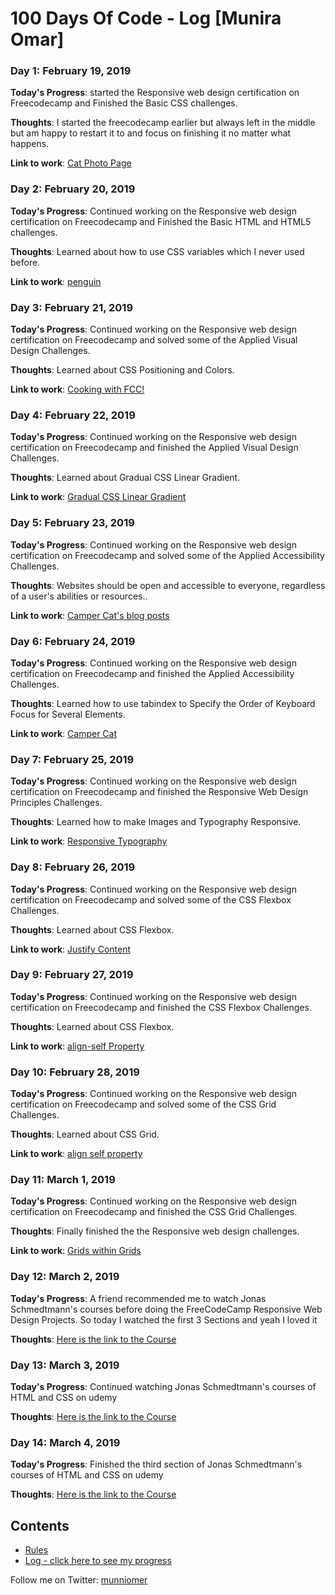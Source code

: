 # 100 Days Of Code - Log [Munira Omar]

### Day 1: February 19, 2019

**Today's Progress**: started the Responsive web design certification on Freecodecamp and Finished the Basic CSS challenges.

**Thoughts**: I started the freecodecamp earlier but always left in the middle but am happy to restart it to and focus on finishing it no matter what happens.

**Link to work**: [Cat Photo Page](https://github.com/munniomer/100-days-of-code-challenges/tree/master/Day%201%20Challenge)

### Day 2: February 20, 2019

**Today's Progress**: Continued working on the Responsive web design certification on Freecodecamp and Finished the Basic HTML and HTML5 challenges.

**Thoughts**: Learned about how to use CSS variables which I never used before.

**Link to work**: [penguin](https://github.com/munniomer/100-days-of-code-challenges/tree/master/Day%202%20Challenge)

### Day 3: February 21, 2019

**Today's Progress**: Continued working on the Responsive web design certification on Freecodecamp and solved some of the Applied Visual Design Challenges.

**Thoughts**: Learned about CSS Positioning and Colors.

**Link to work**: [Cooking with FCC!](https://github.com/munniomer/100-days-of-code-challenges/tree/master/Day%203%20Challenge)

### Day 4: February 22, 2019

**Today's Progress**: Continued working on the Responsive web design certification on Freecodecamp and finished the Applied Visual Design Challenges.

**Thoughts**: Learned about Gradual CSS Linear Gradient.

**Link to work**: [Gradual CSS Linear Gradient](https://github.com/munniomer/100-days-of-code-challenges/tree/master/Day%204%20Challenge)

### Day 5: February 23, 2019

**Today's Progress**: Continued working on the Responsive web design certification on Freecodecamp and solved some of the Applied Accessibility Challenges.

**Thoughts**: Websites should be open and accessible to everyone, regardless of a user's abilities or resources..

**Link to work**: [Camper Cat's blog posts](https://github.com/munniomer/100-days-of-code-challenges/tree/master/Day%205%20Challenge)

### Day 6: February 24, 2019

**Today's Progress**: Continued working on the Responsive web design certification on Freecodecamp and finished the Applied Accessibility Challenges.

**Thoughts**: Learned how to use tabindex to Specify the Order of Keyboard Focus for Several Elements.

**Link to work**: [Camper Cat](https://github.com/munniomer/100-days-of-code-challenges/tree/master/Day%206%20Challenge)

### Day 7: February 25, 2019

**Today's Progress**: Continued working on the Responsive web design certification on Freecodecamp and finished the Responsive Web Design Principles Challenges.

**Thoughts**: Learned how to make Images and Typography Responsive.

**Link to work**: [Responsive Typography](https://github.com/munniomer/100-days-of-code-challenges/tree/master/Day%207%20Challenge)

### Day 8: February 26, 2019

**Today's Progress**: Continued working on the Responsive web design certification on Freecodecamp and solved some of the CSS Flexbox Challenges.

**Thoughts**: Learned about CSS Flexbox.

**Link to work**: [Justify Content](https://github.com/munniomer/100-days-of-code-challenges/tree/master/Day%208%20Challenge)

### Day 9: February 27, 2019

**Today's Progress**: Continued working on the Responsive web design certification on Freecodecamp and finished the CSS Flexbox Challenges.

**Thoughts**: Learned about CSS Flexbox.

**Link to work**: [align-self Property](https://github.com/munniomer/100-days-of-code-challenges/tree/master/Day%209%20Challenge)

### Day 10: February 28, 2019

**Today's Progress**: Continued working on the Responsive web design certification on Freecodecamp and solved some of the CSS Grid Challenges.

**Thoughts**: Learned about CSS Grid.

**Link to work**: [align self property](https://github.com/munniomer/100-days-of-code-challenges/tree/master/Day%2010%20Challenge)


### Day 11: March 1, 2019

**Today's Progress**: Continued working on the Responsive web design certification on Freecodecamp and finished the CSS Grid Challenges.

**Thoughts**: Finally finished the the Responsive web design challenges.

**Link to work**: [Grids within Grids](https://github.com/munniomer/100-days-of-code-challenges/tree/master/Day%2011%20Challenge)


### Day 12: March 2, 2019

**Today's Progress**: A friend recommended me to watch Jonas Schmedtmann's courses before doing the FreeCodeCamp Responsive Web Design Projects. So today I watched the first 3 Sections and yeah I loved it

**Thoughts**: [Here is the link to the Course](https://www.udemy.com/design-and-develop-a-killer-website-with-html5-and-css3/)


### Day 13: March 3, 2019

**Today's Progress**: Continued watching Jonas Schmedtmann's courses of HTML and CSS on udemy

**Thoughts**: [Here is the link to the Course](https://www.udemy.com/design-and-develop-a-killer-website-with-html5-and-css3/)

### Day 14: March 4, 2019

**Today's Progress**: Finished the third section of Jonas Schmedtmann's courses of HTML and CSS on udemy

**Thoughts**: [Here is the link to the Course](https://www.udemy.com/design-and-develop-a-killer-website-with-html5-and-css3/)

## Contents 

* [Rules](rules.md) 
* [Log - click here to see my progress](log.md)

Follow me on Twitter: [munniomer](https://twitter.com/munniomer)

